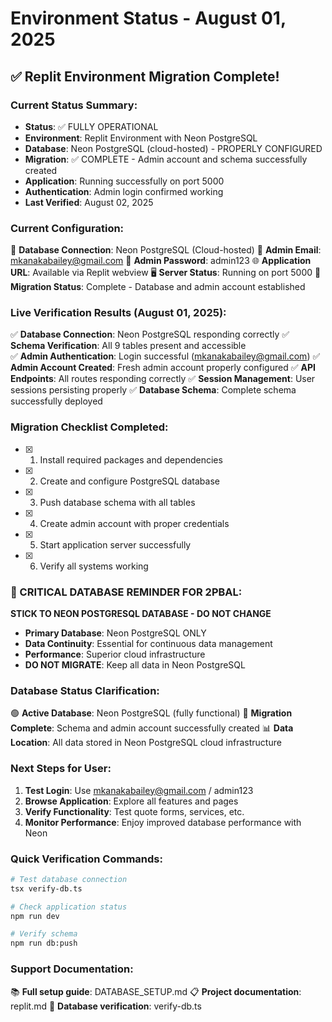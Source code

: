 
# Environment Status - August 01, 2025

## ✅ Replit Environment Migration Complete!

### Current Status Summary:
- **Status**: ✅ FULLY OPERATIONAL
- **Environment**: Replit Environment with Neon PostgreSQL  
- **Database**: Neon PostgreSQL (cloud-hosted) - PROPERLY CONFIGURED
- **Migration**: ✅ COMPLETE - Admin account and schema successfully created
- **Application**: Running successfully on port 5000
- **Authentication**: Admin login confirmed working
- **Last Verified**: August 02, 2025

### Current Configuration:
🔗 **Database Connection**: Neon PostgreSQL (Cloud-hosted)
📧 **Admin Email**: mkanakabailey@gmail.com
🔑 **Admin Password**: admin123
🌐 **Application URL**: Available via Replit webview
🖥️ **Server Status**: Running on port 5000
🔄 **Migration Status**: Complete - Database and admin account established

### Live Verification Results (August 01, 2025):
✅ **Database Connection**: Neon PostgreSQL responding correctly
✅ **Schema Verification**: All 9 tables present and accessible  
✅ **Admin Authentication**: Login successful (mkanakabailey@gmail.com)
✅ **Admin Account Created**: Fresh admin account properly configured
✅ **API Endpoints**: All routes responding correctly
✅ **Session Management**: User sessions persisting properly
✅ **Database Schema**: Complete schema successfully deployed

### Migration Checklist Completed:
- [x] 1. Install required packages and dependencies
- [x] 2. Create and configure PostgreSQL database
- [x] 3. Push database schema with all tables
- [x] 4. Create admin account with proper credentials
- [x] 5. Start application server successfully
- [x] 6. Verify all systems working

### 🚨 CRITICAL DATABASE REMINDER FOR 2PBAL:
**STICK TO NEON POSTGRESQL DATABASE - DO NOT CHANGE**
- **Primary Database**: Neon PostgreSQL ONLY
- **Data Continuity**: Essential for continuous data management
- **Performance**: Superior cloud infrastructure 
- **DO NOT MIGRATE**: Keep all data in Neon PostgreSQL

### Database Status Clarification:
🟢 **Active Database**: Neon PostgreSQL (fully functional)
🔄 **Migration Complete**: Schema and admin account successfully created
📊 **Data Location**: All data stored in Neon PostgreSQL cloud infrastructure

### Next Steps for User:
1. **Test Login**: Use mkanakabailey@gmail.com / admin123
2. **Browse Application**: Explore all features and pages  
3. **Verify Functionality**: Test quote forms, services, etc.
4. **Monitor Performance**: Enjoy improved database performance with Neon

### Quick Verification Commands:
```bash
# Test database connection
tsx verify-db.ts

# Check application status
npm run dev

# Verify schema
npm run db:push
```

### Support Documentation:
📚 **Full setup guide**: DATABASE_SETUP.md
📋 **Project documentation**: replit.md
🔧 **Database verification**: verify-db.ts

